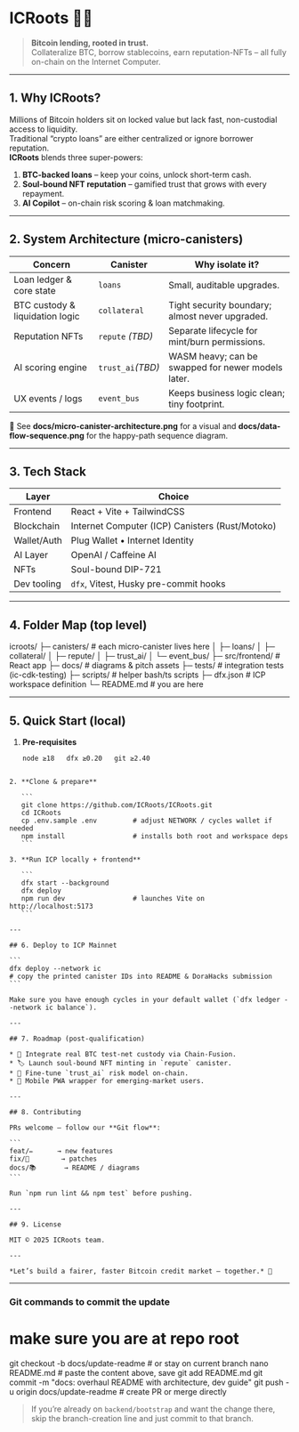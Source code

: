 # ICRoots 🌳🔗

> **Bitcoin lending, rooted in trust.**  
> Collateralize BTC, borrow stablecoins, earn reputation-NFTs – all fully on-chain on the Internet Computer.

---

## 1. Why ICRoots?

Millions of Bitcoin holders sit on locked value but lack fast, non-custodial access to liquidity.  
Traditional “crypto loans” are either centralized or ignore borrower reputation.  
**ICRoots** blends three super-powers:

1. **BTC-backed loans** – keep your coins, unlock short-term cash.  
2. **Soul-bound NFT reputation** – gamified trust that grows with every repayment.  
3. **AI Copilot** – on-chain risk scoring & loan matchmaking.

---

## 2. System Architecture (micro-canisters)

| Concern                         | Canister          | Why isolate it?                                        |
|---------------------------------|-------------------|--------------------------------------------------------|
| Loan ledger & core state        | `loans`           | Small, auditable upgrades.                             |
| BTC custody & liquidation logic | `collateral`      | Tight security boundary; almost never upgraded.        |
| Reputation NFTs                 | `repute` *(TBD)*  | Separate lifecycle for mint/burn permissions.          |
| AI scoring engine               | `trust_ai`*(TBD)* | WASM heavy; can be swapped for newer models later.     |
| UX events / logs                | `event_bus`       | Keeps business logic clean; tiny footprint.            |

📄 See **docs/micro-canister-architecture.png** for a visual and **docs/data-flow-sequence.png** for the happy-path sequence diagram.

---

## 3. Tech Stack

| Layer        | Choice                                  |
|--------------|-----------------------------------------|
| Frontend     | React + Vite + TailwindCSS              |
| Blockchain   | Internet Computer (ICP) Canisters (Rust/Motoko) |
| Wallet/Auth  | Plug Wallet • Internet Identity         |
| AI Layer     | OpenAI / Caffeine AI                    |
| NFTs         | Soul-bound DIP-721                      |
| Dev tooling  | `dfx`, Vitest, Husky pre-commit hooks   |

---

## 4. Folder Map (top level)

icroots/
├─ canisters/           # each micro-canister lives here
│   ├─ loans/
│   ├─ collateral/
│   ├─ repute/
│   ├─ trust\_ai/
│   └─ event\_bus/
├─ src/frontend/        # React app
├─ docs/                # diagrams & pitch assets
├─ tests/               # integration tests (ic-cdk-testing)
├─ scripts/             # helper bash/ts scripts
├─ dfx.json             # ICP workspace definition
└─ README.md            # you are here


---

## 5. Quick Start (local)

1. **Pre-requisites**

   ```
   node ≥18   dfx ≥0.20   git ≥2.40
````

2. **Clone & prepare**

   ```
   git clone https://github.com/ICRoots/ICRoots.git
   cd ICRoots
   cp .env.sample .env         # adjust NETWORK / cycles wallet if needed
   npm install                 # installs both root and workspace deps
   ```

3. **Run ICP locally + frontend**

   ```
   dfx start --background
   dfx deploy
   npm run dev                 # launches Vite on http://localhost:5173
   ```

---

## 6. Deploy to ICP Mainnet

```
dfx deploy --network ic
# copy the printed canister IDs into README & DoraHacks submission
```

Make sure you have enough cycles in your default wallet (`dfx ledger --network ic balance`).

---

## 7. Roadmap (post-qualification)

* 🔄 Integrate real BTC test-net custody via Chain-Fusion.
* 🏷️ Launch soul-bound NFT minting in `repute` canister.
* 🤖 Fine-tune `trust_ai` risk model on-chain.
* 📱 Mobile PWA wrapper for emerging-market users.

---

## 8. Contributing

PRs welcome – follow our **Git flow**:

```
feat/✏️      → new features
fix/🐛        → patches
docs/📚       → README / diagrams
```

Run `npm run lint && npm test` before pushing.

---

## 9. License

MIT © 2025 ICRoots team.

---

*Let’s build a fairer, faster Bitcoin credit market – together.* 🚀

````

---

### Git commands to commit the update

# make sure you are at repo root
git checkout -b docs/update-readme      # or stay on current branch
nano README.md                          # paste the content above, save
git add README.md
git commit -m "docs: overhaul README with architecture, dev guide"
git push -u origin docs/update-readme   # create PR or merge directly

> If you’re already on `backend/bootstrap` and want the change there, skip the branch-creation line and just commit to that branch.
